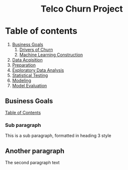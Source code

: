 <center><h1>Telco Churn Project</h1></center>

# Table of contents <a name ='toc'></a>
1. [Business Goals](#business_goals)
     1. [Drivers of Churn](#drivers_of_churn)
     2. [Machine Learning Construction](#ml_construction)
2. [Data Acqisition](#data_acquisition)
3. [Preparation](#preparation)
3. [Exploratory Data Analysis](#exp_data_analysis)
4. [Statistical Testing](#stat_testing)
5. [Modeling](#modeling)
6. [Model Evaluation](#model_eval)

## Business Goals <a name="business_goals"></a>
[Table of Contents](#toc)

### Sub paragraph <a name="subparagraph1"></a>
This is a sub paragraph, formatted in heading 3 style

## Another paragraph <a name="paragraph2"></a>
The second paragraph text